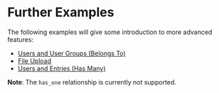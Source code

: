# Further Examples

The following examples will give some introduction to more advanced features:

* [Users and User Groups (Belongs To)](examples/users-and-user-groups)
* [File Upload](examples/file-upload)
* [Users and Entries (Has Many)](examples/users-and-entries)

**Note**: The `has_one` relationship is currently not supported.